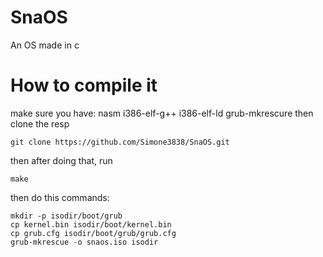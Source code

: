 # SnaOS
An OS made in c

# How to compile it
make sure you have:
nasm
i386-elf-g++
i386-elf-ld
grub-mkrescure
then clone the resp
```
git clone https://github.com/Simone3838/SnaOS.git
```
then after doing that, run
```
make
```

then do this commands:
```
mkdir -p isodir/boot/grub
cp kernel.bin isodir/boot/kernel.bin
cp grub.cfg isodir/boot/grub/grub.cfg
grub-mkrescue -o snaos.iso isodir
```
